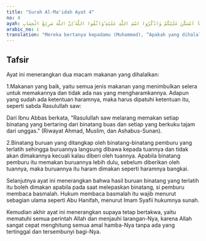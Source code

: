 ```yaml
---
title: "Surah Al-Ma'idah Ayat 4"
no: 4
ayah: يَسْـَٔلُوْنَكَ مَاذَآ اُحِلَّ لَهُمْۗ  قُلْ اُحِلَّ لَكُمُ الطَّيِّبٰتُۙ وَمَا عَلَّمْتُمْ مِّنَ الْجَوَارِحِ مُكَلِّبِيْنَ تُعَلِّمُوْنَهُنَّ مِمَّا عَلَّمَكُمُ اللّٰهُ  فَكُلُوْا مِمَّآ اَمْسَكْنَ عَلَيْكُمْ وَاذْكُرُوا اسْمَ اللّٰهِ عَلَيْهِ ۖوَاتَّقُوا اللّٰهَ ۗاِنَّ اللّٰهَ سَرِيْعُ الْحِسَابِ
arabic_no: ٤
translation: "Mereka bertanya kepadamu (Muhammad), “Apakah yang dihalalkan bagi mereka?” Katakanlah, ”Yang dihalalkan bagimu (adalah makanan) yang baik-baik dan (buruan yang ditangkap) oleh binatang pemburu yang telah kamu latih untuk berburu, yang kamu latih menurut apa yang telah diajarkan Allah kepadamu. Maka makanlah apa yang ditangkapnya untukmu, dan sebutlah nama Allah (waktu melepasnya). Dan bertakwalah kepada Allah, sungguh, Allah sangat cepat perhitungan-Nya.”"
---
```


## Tafsir

Ayat ini menerangkan dua macam makanan yang dihalalkan:

1.Makanan yang baik, yaitu semua jenis makanan yang menimbulkan selera untuk memakannya dan tidak ada nas yang mengharamkannya. Adapun yang sudah ada ketentuan haramnya, maka harus dipatuhi ketentuan itu, seperti sabda Rasulullah saw: 

Dari Ibnu Abbas berkata, "Rasulullah saw melarang memakan setiap binatang yang bertaring dari binatang buas dan setiap yang berkuku tajam dari unggas." (Riwayat Ahmad, Muslim, dan Ashabus-Sunan).

2.Binatang buruan yang ditangkap oleh binatang-binatang pemburu yang terlatih sehingga buruannya langsung dibawa kepada tuannya dan tidak akan dimakannya kecuali kalau diberi oleh tuannya. Apabila binatang pemburu itu memakan buruannya lebih dulu, sebelum diberikan oleh tuannya, maka buruannya itu haram dimakan seperti haramnya bangkai.

Selanjutnya ayat ini menerangkan bahwa hasil buruan binatang yang terlatih itu boleh dimakan apabila pada saat melepaskan binatang, si pemburu membaca basmalah. Hukum membaca basmalah itu wajib menurut sebagian ulama seperti Abu Hanifah, menurut Imam Syafii hukumnya sunah.

Kemudian akhir ayat ini menerangkan supaya tetap bertakwa, yaitu mematuhi semua perintah Allah dan menjauhi larangan-Nya, karena Allah sangat cepat menghitung semua amal hamba-Nya tanpa ada yang tertinggal dan tersembunyi bagi-Nya.